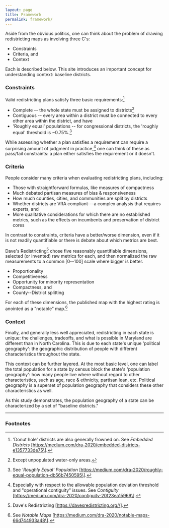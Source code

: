 ```yaml
---
layout: page
title: Framework
permalink: framework/
---
```


Aside from the obvious politics, 
one can think about the problem of drawing redistricting maps as involving three C's:

-   Constraints
-   Criteria, and
-   Context

Each is described below. This site introduces an important concept for understanding context: baseline districts.

### Constraints

Valid redistricting plans satisfy three basic requirements:[^1]

-   Complete -- the whole state must be assigned to districts[^2]
-   Contiguous -- every area within a district must be connected to
    every other area within the district, and have
-   'Roughly equal' populations -- for congressional districts, the
    'roughly equal' threshold is \~0.75%.[^3]

While assessing whether a plan satisfies a requirement can require a
surprising amount of judgment in practice,[^4] one can think of these as
pass/fail constraints: a plan either satisfies the requirement or it
doesn't.

### Criteria

People consider many criteria when evaluating redistricting plans,
including:

-   Those with straightforward formulas, like measures of compactness
-   Much debated partisan measures of bias & responsiveness
-   How much counties, cities, and communities are split by districts
-   Whether districts are VRA compliant---a complex analysis that
    requires experts, and
-   More qualitative considerations for which there are no established
    metrics, such as the effects on incumbents and preservation of
    district cores

In contrast to constraints, criteria have a better/worse dimension, even
if it is not readily quantifiable or there is debate about which metrics
are best.

Dave's Redistricting[^5] chose five reasonably quantifiable dimensions,
selected (or invented) raw metrics for each, and then normalized the raw
measurements to a common \[0--100\] scale where bigger is better.

-   Proportionality
-   Competitiveness
-   Opportunity for minority representation
-   Compactness, and
-   County--District splitting

For each of these dimensions, the published map with the highest rating
is anointed as a "notable" map.[^6]

### Context

Finally, and generally less well appreciated, redistricting in each
state is unique: the challenges, tradeoffs, and what is possible in
Maryland are different than in North Carolina. This is due to each
state's unique 'political geography': the geographic distribution of
people with different characteristics throughout the state.

This context can be further layered. At the most basic level, one can
label the total population for a state by census block the state's
'population geography': how many people live where without regard to
other characteristics, such as age, race & ethnicity, partisan lean,
etc. Political geography is a superset of population geography that
considers these other characteristics as well.

As this study demonstrates, 
the population geography of a state can be characterized by a set of "baseline districts."

---

### Footnotes

[^1]: 'Donut hole' districts are also generally frowned on. See
    *Embedded Districts*
    \[https://medium.com/dra-2020/embedded-districts-e1357733de75\].

[^2]: Except unpopulated water-only areas.

[^3]: See *'Roughly Equal' Population*
    \[https://medium.com/dra-2020/roughly-equal-population-db56b7450595\].

[^4]: Especially with respect to the allowable population deviation
    threshold and "operational contiguity" issues. See *Contiguity*
    \[https://medium.com/dra-2020/contiguity-20f23ea15969\].

[^5]: Dave's Redistricting \[https://davesredistricting.org/\].

[^6]: See *Notable* *Maps*
    \[https://medium.com/dra-2020/notable-maps-66d744933a48\].
